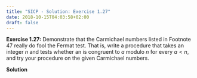 ```yaml
---
title: "SICP - Solution: Exercise 1.27"
date: 2018-10-15T04:03:58+02:00
draft: false
---
```


**Exercise 1.27:** Demonstrate that the Carmichael numbers listed in Footnote 47 really do fool the Fermat test. That is, write a procedure that takes an integer $n$ and tests whether an is congruent to $a$ modulo $n$ for every ${a<n}$, and try your procedure on the given Carmichael numbers.

**Solution**

